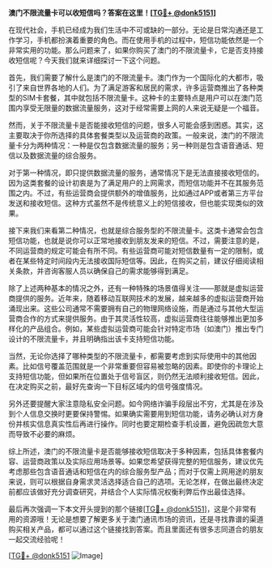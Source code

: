 **澳门不限流量卡可以收短信吗？答案在这里！[[TG💪+ @donk5151](https://t.me/s/donk5151)]**

在现代社会，手机已经成为我们生活中不可或缺的一部分。无论是日常沟通还是工作学习，手机都扮演着重要的角色。而在使用手机的过程中，短信功能依然是一个非常实用的功能。那么问题来了，如果你购买了澳门的不限流量卡，它是否支持接收短信呢？今天我们就来详细探讨一下这个问题。

首先，我们需要了解什么是澳门的不限流量卡。澳门作为一个国际化的大都市，吸引了来自世界各地的人们。为了满足游客和居民的需求，许多运营商推出了各种类型的SIM卡套餐，其中就包括不限流量卡。这种卡的主要特点是用户可以在澳门范围内享受无限量的数据流量服务，这对于经常需要上网的人来说无疑是一个福音。

然而，关于不限流量卡是否能接收短信的问题，很多人可能会感到困惑。其实，这主要取决于你所选择的具体套餐类型以及运营商的政策。一般来说，澳门的不限流量卡分为两种情况：一种是仅包含数据流量的服务；另一种则是包含语音通话、短信以及数据流量的综合服务。

对于第一种情况，即只提供数据流量的服务，通常情况下是无法直接接收短信的。因为这类套餐的设计初衷是为了满足用户的上网需求，而短信功能并不在其服务范围之内。不过，有些运营商会提供额外的增值服务，比如通过APP或者第三方平台发送和接收短信。这种方式虽然不是传统意义上的短信接收，但也能实现类似的效果。

接下来我们来看第二种情况，也就是综合服务型的不限流量卡。这类卡通常会包含短信功能，也就是说你可以正常地接收到朋友发来的短信。不过，需要注意的是，不同运营商的规定可能会有所不同。有些运营商可能对短信数量有一定的限制，或者在某些特定时间段内无法接收国际短信等。因此，在购买之前，建议仔细阅读相关条款，并咨询客服人员以确保自己的需求能够得到满足。

除了上述两种基本的情况之外，还有一种特殊的场景值得关注——那就是虚拟运营商提供的服务。近年来，随着移动互联网技术的发展，越来越多的虚拟运营商开始涌现出来。这些公司通常不需要拥有自己的物理网络设施，而是通过与其他大型运营商合作的方式来提供服务。由于其灵活性较高，虚拟运营商往往能够推出更加多样化的产品组合。例如，某些虚拟运营商可能会针对特定市场（如澳门）推出专门设计的不限流量卡，并且明确指出该卡支持短信功能。

当然，无论你选择了哪种类型的不限流量卡，都需要考虑到实际使用中的其他因素。比如信号覆盖范围就是一个非常重要但容易被忽略的因素。即使你的卡理论上支持短信功能，但如果所在位置处于信号盲区，则仍然无法顺利接收短信。因此，在决定购买之前，最好先查询一下目标区域内的信号强度情况。

另外还要提醒大家注意隐私安全问题。如今网络诈骗手段层出不穷，尤其是在涉及到个人信息交换时更要保持警惕。如果确实需要用到短信功能，请务必确认对方身份并核实信息真实性后再进行操作。同时也要定期检查手机设置，避免因疏忽大意而导致不必要的麻烦。

综上所述，澳门的不限流量卡是否能够接收短信取决于多种因素，包括具体套餐内容、运营商政策以及实际应用场景等。如果您希望获得完整的短信服务，建议优先考虑那些包含语音通话和短信在内的综合服务型产品；而对于仅需上网用途的朋友来说，则可以根据自身需求灵活选择适合自己的选项。无论怎样，在做出最终决定前都应该做好充分调查研究，并结合个人实际情况权衡利弊后作出最佳选择。

最后再次强调一下本文开头提到的那个链接[[TG💪+ @donk5151](https://t.me/s/donk5151)]，这是个非常有用的资源哦！无论是想要了解更多关于澳门通讯市场的资讯，还是寻找靠谱的渠道购买相关产品，都可以通过这个链接找到答案。而且里面还有很多志同道合的朋友一起交流经验呢！

[[TG💪+ @donk5151](https://t.me/s/donk5151) ![Image](https://i.postimg.cc/rwNCRYN7/Snipaste-2025-04-30-17-27-05.png)]